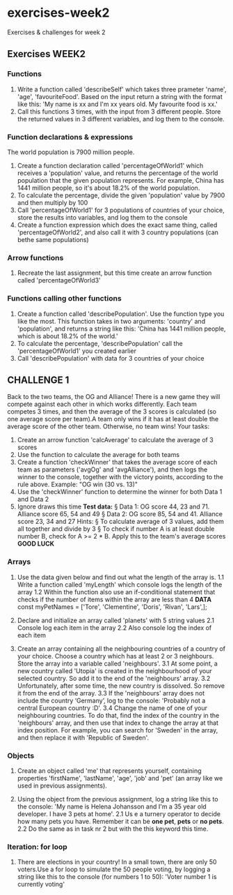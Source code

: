 # exercises-week2
Exercises &amp; challenges for week 2 

## Exercises WEEK2

### Functions
1. Write a function called 'describeSelf' which takes three prameter 'name', 'age', 'favouriteFood'. Based on the input return a string with the format like this:
'My name is xx and I'm xx years old. My favourite food is xx.'
2. Call this functions 3 times, with the input from 3 different people. Store the returned values in 3 different variables, and log them to the console.

### Function declarations & expressions
The world population is 7900 million people. 
1. Create a function declaration called 'percentageOfWorld1' which receives a 'population' value, and returns the percentage of the world population that the given population represents. For example, China has 1441 million people, so it's about 18.2% of the world population.
2. To calculate the percentage, divide the given 'population' value by 7900 and then multiply by 100
3. Call 'percentageOfWorld1' for 3 populations of countries of your choice, store the results into variables, and log them to the console
4. Create a function expression which does the exact same thing, called 'percentageOfWorld2', and also call it with 3 country populations (can bethe same populations)

### Arrow functions
1. Recreate the last assignment, but this time create an arrow function called 'percentageOfWorld3'

### Functions calling other functions
1. Create a function called 'describePopulation'. Use the function type you like the most. This function takes in two arguments: 'country' and 'population', and returns a string like this: 'China has 1441 million people, which is about 18.2% of the world.'
2. To calculate the percentage, 'describePopulation' call the 'percentageOfWorld1' you created earlier
3. Call 'describePopulation' with data for 3 countries of your choice

## CHALLENGE 1
Back to the two teams, the OG and Alliance! There is a new game they will compete against each other in which works differently. Each team competes 3 times, and then the average of the 3 scores is calculated (so one average score per team).A team only wins if it has at least double the average score of the other team.
Otherwise, no team wins!
Your tasks:
1. Create an arrow function 'calcAverage' to calculate the average of 3 scores
2. Use the function to calculate the average for both teams
3. Create a function 'checkWinner' that takes the average score of each team
as parameters ('avgOg' and 'avgAlliance'), and then logs the winner
to the console, together with the victory points, according to the rule above.
Example: "OG win (30 vs. 13)"
4. Use the 'checkWinner' function to determine the winner for both Data 1 and
Data 2
5. Ignore draws this time
**Test data:**
§ Data 1: OG score 44, 23 and 71. Alliance score 65, 54 and 49
§ Data 2: OG score 85, 54 and 41. Alliance score 23, 34 and 27
Hints:
§ To calculate average of 3 values, add them all together and divide by 3
§ To check if number A is at least double number B, check for A >= 2 * B.
Apply this to the team's average scores 
**GOOD LUCK**

### Arrays
1. Use the data given below and find out what the length of the array is.
1.1 Write a function called 'myLength' which console logs the length of the array
1.2 Within the function also use an if-conditional statement that checks if the number of items within the array are less than 4
**DATA**
const myPetNames = ['Tore', 'Clementine', 'Doris', 'Rivan', 'Lars',];

2. Declare and initialize an array called 'planets' with 5 string values
2.1 Console log each item in the array
2.2 Also console log the index of each item

3. Create an array containing all the neighbouring countries of a country of your choice. Choose a country which has at least 2 or 3 neighbours. Store the array
into a variable called 'neighbours'.
3.1 At some point, a new country called 'Utopia' is created in the neighbourhood of your selected country. So add it to the end of the 'neighbours' array.
3.2 Unfortunately, after some time, the new country is dissolved. So remove it from the end of the array.
3.3 If the 'neighbours' array does not include the country ‘Germany’, log to the console: 'Probably not a central European country :D'.
3.4 Change the name of one of your neighbouring countries. To do that, find the index of the country in the 'neighbours' array, and then use that index to
change the array at that index position. For example, you can search for 'Sweden' in the array, and then replace it with 'Republic of Sweden'.

### Objects
1. Create an object called 'me' that represents yourself, containing properties 'firstName', 'lastName', 'age', 'job' and 'pet' (an array like we used in previous assignments). 

2. Using the object from the previous assignment, log a string like this to the console: 'My name is Helena Johansson and I'm a 35 year old developer. I have 3 pets at home'.
2.1 Us e a turnery operator to decide how many pets you have. Remember it can be **one pet**, **pets** or **no pets**.
2.2 Do the same as in task nr 2 but with the this keyword this time.

### Iteration: for loop
1. There are elections in your country! In a small town, there are only 50 voters.Use a for loop to simulate the 50 people voting, by logging a string like this to the console (for numbers 1 to 50): 'Voter number 1 is currently voting'
